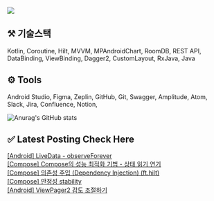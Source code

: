 


<a href="mailto:bvegemilb@gmail.com" target="_blank"><img src="https://img.shields.io/badge/Gmail-c5221f?style=flat-square&logo=Gmail&logoColor=white"/></a>



## ⚒️ 기술스택

Kotlin, Coroutine, Hilt, MVVM, MPAndroidChart, RoomDB, REST API, DataBinding, ViewBinding, Dagger2, CustomLayout, RxJava, Java




## ⚙️ Tools

Android Studio, Figma, Zeplin, GitHub, Git, Swagger, Amplitude, Atom, Slack, Jira, Confluence, Notion,




![Anurag's GitHub stats](https://github-readme-stats.vercel.app/api?username=eunie9498&show_icons=true&theme=radical)



## ✅  Latest Posting Check Here 

[[Android] LiveData - observeForever](https://kong-droid.com/entry/Android-LiveData-observeForever) <br>[[Compose] Compose의 성능 최적화 기법 - 상태 읽기 연기](https://kong-droid.com/entry/Compose-Compose%EC%9D%98-%EC%84%B1%EB%8A%A5-%EC%B5%9C%EC%A0%81%ED%99%94-%EA%B8%B0%EB%B2%95-%EC%83%81%ED%83%9C-%EC%9D%BD%EA%B8%B0-%EC%97%B0%EA%B8%B0) <br>[[Compose] 의존성 주입 (Dependency Injection) (ft.hilt)](https://kong-droid.com/entry/Compose-%EC%9D%98%EC%A1%B4%EC%84%B1-%EC%A3%BC%EC%9E%85-Dependency-Injection-fthilt-1) <br>[[Compose] 안정성 stability](https://kong-droid.com/entry/Compose-%EC%95%88%EC%A0%95%EC%84%B1-stability) <br>[[Android] ViewPager2 감도 조절하기](https://kong-droid.com/entry/Android-ViewPager2-%EA%B0%90%EB%8F%84-%EC%A1%B0%EC%A0%88%ED%95%98%EA%B8%B0) <br>